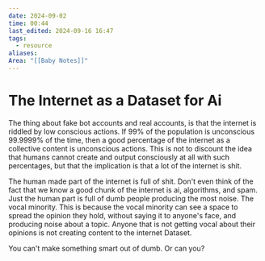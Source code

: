 ```yaml
---
date: 2024-09-02
time: 00:44
last_edited: 2024-09-16 16:47
tags:
  - resource
aliases: 
Area: "[[Baby Notes]]"
---
```

# The Internet as a Dataset for Ai
The thing about fake bot accounts and real accounts, is that the internet is riddled by low conscious actions.
If 99% of the population is unconscious 99.9999% of the time, then a good percentage of the internet as a collective content is unconscious actions.
This is not to discount the idea that humans cannot create and output consciously at all with such percentages, but that the implication is that a lot of the internet is shit.

The human made part of the internet is full of shit. Don't even think of the fact that we know a good chunk of the internet is ai, algorithms, and spam. Just the human part is full of dumb people producing the most noise. The vocal minority. This is because the vocal minority can see a space to spread the opinion they hold, without saying it to anyone's face, and producing noise about a topic. Anyone that is not getting vocal about their opinions is not creating content to the internet Dataset.

You can't make something smart out of dumb. Or can you?
